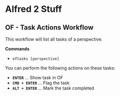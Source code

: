 Alfred 2 Stuff
==============

OF - Task Actions Workflow
--------------------------

This workflow will list all tasks of a perspective.

**Commands**

* `oftasks [perspective]`

You can perform the following actions on these tasks:

* **`ENTER`** ... Show task in OF
* **`CMD + ENTER`** ... Flag the task
* **`ALT + ENTER`** ... Mark the task completed


